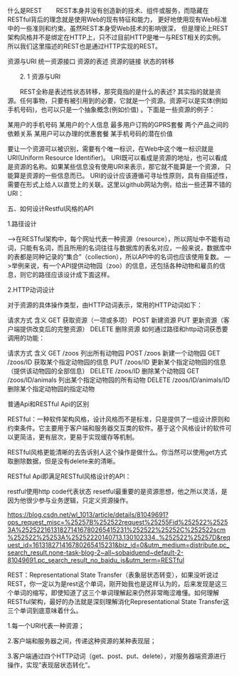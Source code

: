 什么是REST
　　REST本身并没有创造新的技术、组件或服务，而隐藏在RESTful背后的理念就是使用Web的现有特征和能力， 更好地使用现有Web标准中的一些准则和约束。虽然REST本身受Web技术的影响很深， 但是理论上REST架构风格并不是绑定在HTTP上，只不过目前HTTP是唯一与REST相关的实例。 所以我们这里描述的REST也是通过HTTP实现的REST。

资源与URI
统一资源接口
资源的表述
资源的链接
状态的转移

　　2. 1 资源与URI

　　REST全称是表述性状态转移，那究竟指的是什么的表述? 其实指的就是资源。任何事物，只要有被引用到的必要，它就是一个资源。资源可以是实体(例如手机号码)，也可以只是一个抽象概念(例如价值) 。下面是一些资源的例子：

某用户的手机号码
某用户的个人信息
最多用户订购的GPRS套餐
两个产品之间的依赖关系
某用户可以办理的优惠套餐
某手机号码的潜在价值

要让一个资源可以被识别，需要有个唯一标识，在Web中这个唯一标识就是URI(Uniform Resource Identifier)。
URI既可以看成是资源的地址，也可以看成是资源的名称。如果某些信息没有使用URI来表示，那它就不能算是一个资源， 只能算是资源的一些信息而已。
URI的设计应该遵循可寻址性原则，具有自描述性，需要在形式上给人以直觉上的关联。这里以github网站为例，给出一些还算不错的URI：


五、如何设计Restful风格的API

1.路径设计

—>在RESTful架构中，每个网址代表一种资源（resource），所以网址中不能有动词，只能有名词，而且所用的名词往往与数据库的表名对应，一般来说，数据库中的表都是同种记录的”集合”（collection），所以API中的名词也应该使用复数。
—>举例来说，有一个API提供动物园（zoo）的信息，还包括各种动物和雇员的信息，则它的路径应该设计成下面这样。

2.HTTP动词设计

对于资源的具体操作类型，由HTTP动词表示，常用的HTTP动词如下：

请求方式 含义
GET 获取资源（一项或多项）
POST 新建资源
PUT 更新资源（客户端提供改变后的完整资源）
DELETE 删除资源
如何通过路径和http动词获悉要调用的功能：

请求方式 含义
GET /zoos 列出所有动物园
POST /zoos 新建一个动物园
GET /zoos/ID 获取某个指定动物园的信息
PUT /zoos/ID 更新某个指定动物园的信息（提供该动物园的全部信息）
DELETE /zoos/ID 删除某个动物园
GET /zoos/ID/animals 列出某个指定动物园的所有动物
DELETE /zoos/ID/animals/ID 删除某个指定动物园的指定动物

普通Api和RESTful Api的区别


RESTful：一种软件架构风格，设计风格而不是标准，只是提供了一组设计原则和约束条件。它主要用于客户端和服务器交互类的软件。基于这个风格设计的软件可以更简洁，更有层次，更易于实现缓存等机制。

RESTful风格更能清晰的去告诉别人这个操作是做什么。你当然可以使用get方式取删除数据，但是没有delete来的清晰。

RESTful Api即满足RESTful风格设计的API：

restful使用http code代表状态
resetful最重要的是资源思想，他之所以灵活，是因为他很少参与业务逻辑，只定义资源操作。

https://blog.csdn.net/wl_1013/article/details/81049691?ops_request_misc=%25257B%252522request%25255Fid%252522%25253A%252522161318271416780265415231%252522%25252C%252522scm%252522%25253A%25252220140713.130102334..%252522%25257D&request_id=161318271416780265415231&biz_id=0&utm_medium=distribute.pc_search_result.none-task-blog-2~all~sobaiduend~default-2-81049691.pc_search_result_no_baidu_js&utm_term=RESTful

REST：Representational State Transfer（表象层状态转变），如果没听说过REST，你一定以为是rest这个单词，刚开始我也是这样认为的，后来发现是这三个单词的缩写，即使知道了这三个单词理解起来仍然非常晦涩难懂。如何理解RESTful架构，最好的办法就是深刻理解消化Representational State Transfer这三个单词到底意味着什么。

1.每一个URI代表一种资源；

2.客户端和服务器之间，传递这种资源的某种表现层；

3.客户端通过四个HTTP动词（get、post、put、delete），对服务器端资源进行操作，实现”表现层状态转化”。

